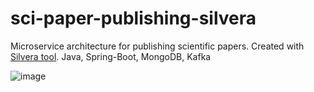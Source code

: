 # sci-paper-publishing-silvera
Microservice architecture for publishing scientific papers. Created with [Silvera tool](https://github.com/alensuljkanovic/silvera). Java, Spring-Boot, MongoDB, Kafka

![image](https://user-images.githubusercontent.com/34657562/169690253-5e1e0fd1-6109-4349-9994-ededcb886300.png)
